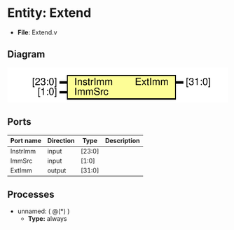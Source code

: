# Entity: Extend 

- **File**: Extend.v
## Diagram

![Diagram](Extend.svg "Diagram")
## Ports

| Port name | Direction | Type   | Description |
| --------- | --------- | ------ | ----------- |
| InstrImm  | input     | [23:0] |             |
| ImmSrc    | input     | [1:0]  |             |
| ExtImm    | output    | [31:0] |             |
## Processes
- unnamed: ( @(*) )
  - **Type:** always

